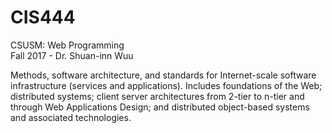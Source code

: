 # CIS444
CSUSM: Web Programming  
Fall 2017 - Dr. Shuan-inn Wuu  

Methods, software architecture, and standards for Internet-scale software infrastructure (services and applications). Includes foundations of the Web; distributed systems; client server architectures from 2-tier to n-tier and through Web Applications Design; and distributed object-based systems and associated technologies. 
